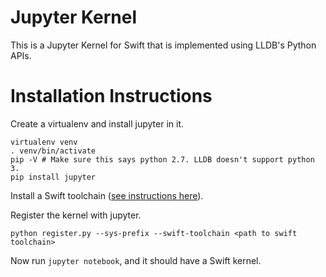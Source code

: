 # Jupyter Kernel

This is a Jupyter Kernel for Swift that is implemented using LLDB's Python APIs.

# Installation Instructions

Create a virtualenv and install jupyter in it.
```
virtualenv venv
. venv/bin/activate
pip -V # Make sure this says python 2.7. LLDB doesn't support python 3.
pip install jupyter
```

Install a Swift toolchain ([see instructions here](https://github.com/tensorflow/swift/blob/master/Installation.md)).

Register the kernel with jupyter.
```
python register.py --sys-prefix --swift-toolchain <path to swift toolchain>
```

Now run `jupyter notebook`, and it should have a Swift kernel.
